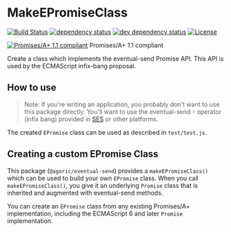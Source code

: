 # MakeEPromiseClass

[![Build Status][circleci-svg]][circleci-url]
[![dependency status][deps-svg]][deps-url]
[![dev dependency status][dev-deps-svg]][dev-deps-url]
[![License][license-image]][license-url]

[![Promises/A+ 1.1 compliant][aplus-logo]][aplus-url] Promises/A+ 1.1 compliant

Create a class which implements the eventual-send Promise API.  This API is used by the ECMAScript infix-bang proposal.

## How to use

> Note: If you're writing an application, you probably don't want to use this package directly. You'll want to use the eventual-send `!` operator (infix bang) provided in [SES](https://github.com/Agoric/SES) or other platforms.

The created `EPromise` class can be used as described in `test/test.js`.

## Creating a custom EPromise Class

This package (`@agoric/eventual-send`) provides a `makeEPromiseClass()` which can be used to build your own `EPromise` class. When you call `makeEPromiseClass()`, you give it an underlying `Promise` class that is inherited and augmented with eventual-send methods.

You can create an `EPromise` class from any existing Promises/A+ implementation, including the ECMAScript 6 and later `Promise` implementation.

[aplus-url]: https://promisesaplus.com/
[aplus-logo]: https://promisesaplus.com/assets/logo-small.png
[circleci-svg]: https://circleci.com/gh/Agoric/eventual-send.svg?style=svg
[circleci-url]: https://circleci.com/gh/Agoric/eventual-send
[deps-svg]: https://david-dm.org/Agoric/eventual-send.svg
[deps-url]: https://david-dm.org/Agoric/eventual-send
[dev-deps-svg]: https://david-dm.org/Agoric/eventual-send/dev-status.svg
[dev-deps-url]: https://david-dm.org/Agoric/eventual-send?type=dev
[license-image]: https://img.shields.io/badge/License-Apache%202.0-blue.svg
[license-url]: LICENSE
